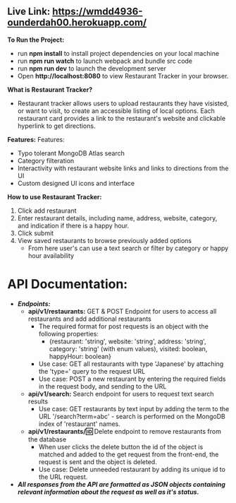 ## Live Link: https://wmdd4936-ounderdah00.herokuapp.com/ 

**To Run the Project:**
- run **npm install** to install project dependencies on your local machine
- run **npm run watch** to launch webpack and bundle src code
- run **npm run dev** to launch the development server
- Open **http://localhost:8080** to view Restaurant Tracker in your browser.

**What is Restaurant Tracker?**
- Restaurant tracker allows users to upload restaurants they have visisted, or want to visit, to create an accessible listing of local options. Each restaurant card provides a link to the restaurant's website and clickable hyperlink to get directions.

**Features:**
Features:
- Typo tolerant MongoDB Atlas search
- Category filteration
- Interactivity with restaurant website links and links to directions from the UI
- Custom designed UI icons and interface

**How to use Restaurant Tracker:**
1. Click add restaurant
2. Enter restaurant details, including name, address, website, category, and indication if there is a happy hour.
3. Click submit
4. View saved restaurants to browse previously added options
    - From here user's can use a text search or filter by category or happy hour availability

# API Documentation:
- ***Endpoints:***
    - **api/v1/restaurants:** GET & POST Endpoint for users to access all restaurants and add additional restaurants
        - The required format for post requests is an object with the following properties:
            - {restaurant: 'string', website: 'string', address: 'string', category: 'string' (with enum values), visited: boolean, happyHour: boolean}
        - Use case: GET all restaurants with type 'Japanese' by attaching the 'type=' query to the request URL
        - Use case: POST a new restaurant by entering the required fields in the request body, and sending to the URL
    - **api/v1/search:** Search endpoint for users to request text search results
        - Use case: GET restaurants by text input by adding the term to the URL '/search?term=abc' - search is performed on the MongoDB index of 'restaurant' names.
    - **api/v1/restaurants/:id:** Delete endpoint to remove restaurants from the database
        - When user clicks the delete button the id of the object is matched and added to the get request from the front-end, the request is sent and the object is deleted.
        - Use case: Delete unneeded restaurant by adding its unique id to the URL request.
- ***All responses from the API are formatted as JSON objects containing relevant information about the request as well as it's status.***